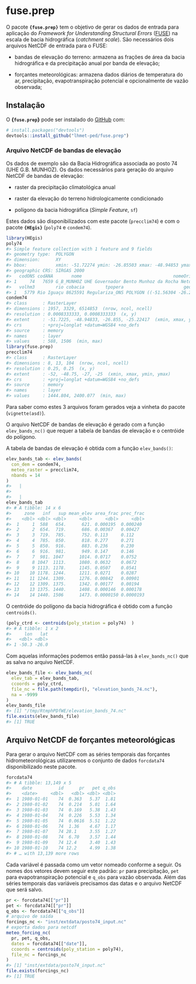 
<!-- README.md is generated from README.Rmd. Please edit that file -->

# fuse.prep

<!-- badges: start -->

<!-- badges: end -->

O pacote **`{fuse.prep}`** tem o objetivo de gerar os dados de entrada
para aplicação do *Framework for Understanding Structural Errors*
([FUSE](https://naddor.github.io/fuse/)) na escala de bacia hidrográfica
(*catchment scale*). São necessários dois arquivos NetCDF de entrada
para o FUSE:

  - bandas de elevação do terreno: armazena as frações de área da bacia
    hidrográfica e da precipitação anual por banda de elevação;

  - forçantes meteorológicas: armazena dados diários de temperatura do
    ar, precipitação, evapotranspiração potencial e opcionalmente de
    vazão observada;

## Instalação

O **{`fuse.prep`}** pode ser instalado do [GitHub](https://github.com/)
com:

``` r
# install.packages("devtools")
devtools::install_github("lhmet-ped/fuse.prep")
```

### Arquivo NetCDF de bandas de elevação

Os dados de exemplo são da Bacia Hidrográfica associada ao posto 74 (UHE
G.B. MUNHOZ). Os dados necessários para geração do arquivo NetCDF de
bandas de elevação:

  - raster da precipitação climatológica anual

  - raster da elevação do terreno hidrologicamente condicionado

  - polígono da bacia hidrográfica (*Simple Feature*, `sf`)

Estes dados são disponibilizados com este pacote (`precclim74`) e com o
pacote **`{HEgis}`** (`poly74` e `condem74`).

``` r
library(HEgis)
poly74
#> Simple feature collection with 1 feature and 9 fields
#> geometry type:  POLYGON
#> dimension:      XY
#> bbox:           xmin: -51.72274 ymin: -26.85503 xmax: -48.94853 ymax: -25.22428
#> geographic CRS: SIRGAS 2000
#>   codONS codANA       nome                                   nomeOri    adkm2
#> 1     74   7659 G_B_MUNHOZ UHE Governador Bento Munhoz da Rocha Neto 30207.57
#>   volhm3        rio cobacia        tpopera                       geometry
#> 1   5779 Rio Iguaçu 8625591 Regulariza_ONS POLYGON ((-51.56304 -26.259...
condem74
#> class      : RasterLayer 
#> dimensions : 1957, 3329, 6514853  (nrow, ncol, ncell)
#> resolution : 0.0008333333, 0.0008333333  (x, y)
#> extent     : -51.7225, -48.94833, -26.855, -25.22417  (xmin, xmax, ymin, ymax)
#> crs        : +proj=longlat +datum=WGS84 +no_defs 
#> source     : memory
#> names      : layer 
#> values     : 588, 1506  (min, max)
library(fuse.prep)
precclim74
#> class      : RasterLayer 
#> dimensions : 8, 13, 104  (nrow, ncol, ncell)
#> resolution : 0.25, 0.25  (x, y)
#> extent     : -52, -48.75, -27, -25  (xmin, xmax, ymin, ymax)
#> crs        : +proj=longlat +datum=WGS84 +no_defs 
#> source     : memory
#> names      : layer 
#> values     : 1444.804, 2400.077  (min, max)
```

Para saber como estes 3 arquivos foram gerados veja a vinheta do pacote
(`vignette(asd)`).

O arquivo NetCDF de bandas de elevação é gerado com a função
`elev_bands_nc()` que requer a tabela de bandas de elevação e o
centróide do polígono.

A tabela de bandas de elevação é obtida com a função `elev_bands()`:

``` r
elev_bands_tab <- elev_bands(
  con_dem = condem74, 
  meteo_raster = precclim74, 
  nbands = 14
)
#>   |                                                                              |                                                                      |   0%  |                                                                              |==================                                                    |  25%  |                                                                              |===================================                                   |  50%  |                                                                              |====================================================                  |  75%  |                                                                              |======================================================================| 100%
#> 
#>   |                                                                              |                                                                      |   0%  |                                                                              |===================================                                   |  50%
elev_bands_tab
#> # A tibble: 14 x 6
#>     zone   inf   sup mean_elev area_frac prec_frac
#>    <dbl> <dbl> <dbl>     <dbl>     <dbl>     <dbl>
#>  1     1  588   654.      621. 0.000195  0.000240 
#>  2     2  654.  719.      686. 0.00367   0.00427  
#>  3     3  719.  785.      752. 0.113     0.112    
#>  4     4  785.  850.      818. 0.277     0.271    
#>  5     5  850.  916.      883. 0.236     0.230    
#>  6     6  916.  981.      949. 0.147     0.146    
#>  7     7  981. 1047      1014. 0.0717    0.0752   
#>  8     8 1047  1113.     1080. 0.0632    0.0672   
#>  9     9 1113. 1178.     1145. 0.0507    0.0541   
#> 10    10 1178. 1244.     1211. 0.0271    0.0287   
#> 11    11 1244. 1309.     1276. 0.00842   0.00901  
#> 12    12 1309. 1375.     1342. 0.00177   0.00194  
#> 13    13 1375. 1440.     1408. 0.000146  0.000178 
#> 14    14 1440. 1506      1473. 0.0000150 0.0000193
```

O centróide do polígono da bacia hidrográfica é obtido com a função
`centroids()`.

``` r
(poly_ctrd <- centroids(poly_station = poly74)  )
#> # A tibble: 1 x 2
#>     lon   lat
#>   <dbl> <dbl>
#> 1 -50.3 -26.0
```

Com aquelas informações podemos então passá-las à `elev_bands_nc()` que
as salva no arquivo NetCDF.

``` r
elev_bands_file <- elev_bands_nc(
  elev_tab = elev_bands_tab,
  ccoords = poly_ctrd,
  file_nc = file.path(tempdir(), "elevation_bands_74.nc"),
  na = -9999
)
elev_bands_file
#> [1] "/tmp/RtmphPDfWE/elevation_bands_74.nc"
file.exists(elev_bands_file)
#> [1] TRUE
```

## Arquivo NetCDF de forçantes meteorológicas

Para gerar o arquivo NetCDF com as séries temporais das forçantes
hidrometeorológicas utilizaremos o conjunto de dados `forcdata74`
disponibilizado neste pacote.

``` r
forcdata74
#> # A tibble: 13,149 x 5
#>    date          id      pr   pet q_obs
#>    <date>     <dbl>   <dbl> <dbl> <dbl>
#>  1 1980-01-01    74  0.363   5.37  1.81
#>  2 1980-01-02    74  0.214   5.01  1.64
#>  3 1980-01-03    74  0.169   5.38  1.43
#>  4 1980-01-04    74  0.226   5.53  1.34
#>  5 1980-01-05    74  0.0616  5.51  1.22
#>  6 1980-01-06    74  1.36    4.67  1.17
#>  7 1980-01-07    74 28.1     3.55  1.27
#>  8 1980-01-08    74  6.70    3.57  1.44
#>  9 1980-01-09    74 12.4     3.40  1.43
#> 10 1980-01-10    74 12.2     4.99  1.38
#> # … with 13,139 more rows
```

Cada variável é passada como um vetor nomeado conforme a seguir. Os
nomes dos vetores devem seguir este padrão: `pr` para precipitação,
`pet` para evapotranspiração potencial e `q_obs` para vazão observada.
Além das séries temporais das variáveis precisamos das datas e o arquivo
NetCDF que será salvo.

``` r
pr <- forcdata74[["pr"]]
pet <- forcdata74[["pr"]]
q_obs <- forcdata74[["q_obs"]]
# arquivo de saída
forcings_nc <- "inst/extdata/posto74_input.nc"
# exporta dados para netcdf
meteo_forcing_nc(
  pr, pet, q_obs,
  dates = forcdata74[["date"]],
  ccoords = centroids(poly_station = poly74),
  file_nc = forcings_nc 
)
#> [1] "inst/extdata/posto74_input.nc"
file.exists(forcings_nc)
#> [1] TRUE
```
